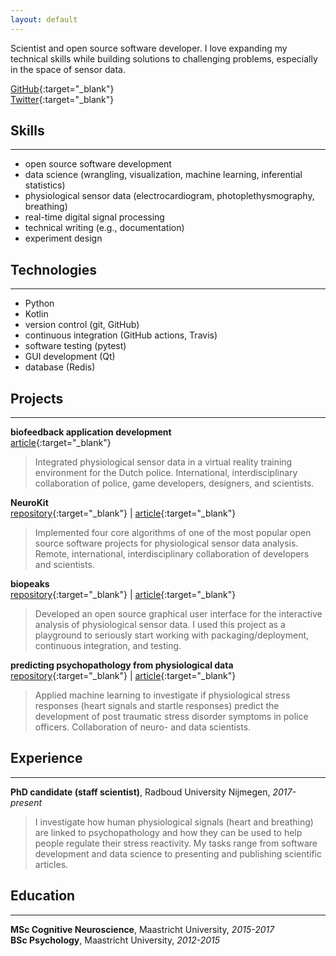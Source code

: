 ```yaml
---
layout: default
---
```


Scientist and open source software developer. I love expanding my technical skills while building solutions to challenging problems,
especially in the space of sensor data.

[GitHub](https://github.com/JanCBrammer){:target="_blank"}  
[Twitter](https://twitter.com/JanCBrammer){:target="_blank"}


## Skills
---

* open source software development
* data science (wrangling, visualization, machine learning, inferential statistics)
* physiological sensor data (electrocardiogram, photoplethysmography, breathing)
* real-time digital signal processing
* technical writing (e.g., documentation)
* experiment design


## Technologies
---

* Python
* Kotlin
* version control (git, GitHub)
* continuous integration (GitHub actions, Travis)
* software testing (pytest)
* GUI development (Qt)
* database (Redis)


## Projects
---

**biofeedback application development**  
[article](./frontiers_article.pdf){:target="_blank"}
> Integrated physiological sensor data in a virtual reality training environment for the Dutch police. International, interdisciplinary collaboration of police, game developers, designers, and scientists.

**NeuroKit**  
[repository](https://github.com/neuropsychology/NeuroKit){:target="_blank"} | [article](./neurokit_article.pdf){:target="_blank"}
> Implemented four core algorithms of one of the most popular open source software projects for physiological sensor data analysis. Remote, international, interdisciplinary collaboration of developers and scientists.

**biopeaks**  
[repository](https://github.com/JanCBrammer/biopeaks){:target="_blank"} | [article](./biopeaks_article.pdf){:target="_blank"}
> Developed an open source graphical user interface for the interactive analysis of physiological sensor data. I used this project as a playground to seriously start working with packaging/deployment, continuous integration, and testing.

**predicting psychopathology from physiological data**  
[repository](https://github.com/JanCBrammer/PoliceInAction_PTSD_prediction){:target="_blank"} | [article](https://osf.io/3kjua/){:target="_blank"}
> Applied machine learning to investigate if physiological stress responses (heart signals and startle responses) predict the development of post traumatic stress disorder symptoms in police officers. Collaboration of neuro- and data scientists.


## Experience
---

**PhD candidate (staff scientist)**, Radboud University Nijmegen, _2017-present_
> I investigate how human physiological signals (heart and breathing) are linked to psychopathology and how they can be used to help people regulate their stress reactivity. My tasks range from software development and data science to presenting and publishing scientific articles.


## Education
---

**MSc Cognitive Neuroscience**, Maastricht University, _2015-2017_  
**BSc Psychology**, Maastricht University, _2012-2015_
